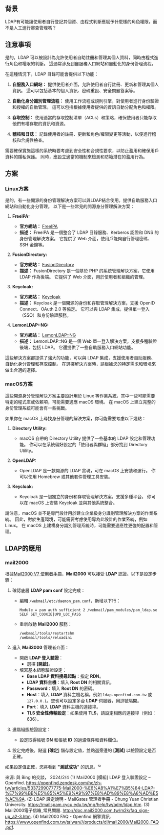 

## 背景

LDAP有可能讓使用者自行登記其個資、由程式判斷應賦予什麼樣的角色權限，而不是人工進行審查管理嗎？

## 注意事項

是的，LDAP 可以被設計為允許使用者自助註冊和管理其個人資料，同時由程式進行角色和權限的判斷。 這通常涉及到自服務入口網站和自動化的身份管理流程。

在這種情況下，LDAP 目錄可能會提供以下功能：

1. **自服務入口網站：** 提供使用者介面，允許使用者自行註冊、更新和管理其個人資訊。 這可以包括基本的個人資訊、密碼重設、安全問題答案等。

2. **自動化身分識別管理流程：** 使用工作流程或規則引擎，對使用者進行身份驗證和授權的自動管理。 這可以包括根據使用者提供的資訊自動分配角色和權限。

3. **存取控制：** 使用適當的存取控制清單（ACLs）和策略，確保使用者只能存取他們有權存取的資訊和資源。

4. **稽核和日誌：** 記錄使用者的註冊、更新和角色/權限變更等活動，以便進行稽核和合規性檢查。

需要確保實施這樣的系統時要考慮到安全性和合規性要求，以防止濫用和確保用戶資料的隱私保護。 同時，應設立適當的機制來檢測和防範潛在的濫用行為。

## 方案

### Linux方案

是的，有一些開源的身份管理解決方案可以與LDAP結合使用，提供自助服務入口網站和自動化身分管理。 以下是一些常見的開源身分管理解決方案：

1. **FreeIPA:**
    - **官方網站：** [FreeIPA](https://www.freeipa.org/)
    - **描述：** FreeIPA 是一個整合了 LDAP 目錄服務、Kerberos 認證和 DNS 的身份管理解決方案。 它提供了 Web 介面，使用戶能夠自行管理密碼、SSH 金鑰等。

2. **FusionDirectory:**
    - **官方網站：** [FusionDirectory](https://www.fusiondirectory.org/)
    - **描述：** FusionDirectory 是一個基於 PHP 的系統管理解決方案，它使用 LDAP 作為後端。 它提供了 Web 介面，用於使用者和組織的管理。

3. **Keycloak:**
    - **官方網站：** [Keycloak](https://www.keycloak.org/)
    - **描述：** Keycloak 是一個開源的身份和存取管理解決方案，支援 OpenID Connect、OAuth 2.0 等協定。 它可以與 LDAP 集成，提供單一登入（SSO）和身份驗證服務。

4. **LemonLDAP::NG:**
    - **官方網站：** [LemonLDAP::NG](https://lemonldap-ng.org/welcome)
    - **描述：** LemonLDAP::NG 是一個 Web 單一登入解決方案，支援多種驗證後端，包括 LDAP。 它還提供了一些自助服務入口網站功能。

這些解決方案都提供了強大的功能，可以與 LDAP 集成，支援使用者自助服務、自動化身分管理和存取控制。 在選擇解決方案時，請根據您的特定需求和環境來做出合適的選擇。

### macOS方案

這些開源身分管理解決方案主要設計用於 Linux 等作業系統，其中一些可能需要特定的程式庫或依賴項，可能需要適應 macOS 環境。 在 macOS 上建立完整的身份管理系統可能會有一些挑戰。

如果你在 macOS 上尋找身分管理的解決方案，你可能需要考慮以下幾點：

1. **Directory Utility:**
    - macOS 自帶的 Directory Utility 提供了一些基本的 LDAP 設定和管理功能。 你可以在系統偏好設定的「使用者與群組」部分找到 Directory Utility。

2. **OpenLDAP:**
    - OpenLDAP 是一款開源的 LDAP 實現，可在 macOS 上安裝和運行。 你可以使用 Homebrew 或其他套件管理工具安裝。

3. **Keycloak:**
    - Keycloak 是一個獨立的身份和存取管理解決方案，支援多種平台。 你可以在 macOS 上安裝 Keycloak 並與其他系統整合。

請注意，macOS 並不是專門設計用於建立企業級身分識別管理解決方案的作業系統。 因此，對於生產環境，可能需要考慮使用專為此設計的作業系統，例如 Linux。 在 macOS 上建構身分識別管理系統時，可能需要適應性更強的配置和管理。

## LDAP的應用

### mail2000

根據[Mail2000 V7 使用者手冊](http://manual.openfind.com.tw/m2kv7/sp1/tw/index.html)，**Mail2000** 可以接受 **LDAP** 認證。以下是設定步驟：

1. 確認底層 **LDAP pam conf** 設定完成：
    - 編輯 `/webmail/etc/daemon_pam.conf`，新增以下行：
        ```
        Module = pam auth sufficient 2 /webmail/pam_modules/pam_ldap.so SELF SET_COOKIE|UPD_LOC_PASS
        ```
    - 重新啟動 **Mail2000** 服務：
        ```
        /webmail/tools/restartshm
        /webmail/tools/reloadini
        ```

2. 進入 **Mail2000** 管理者介面：
    - 開啟 **LDAP 登入驗證**：
        - 選擇 **[開啟]**。
    - 填寫基本組態驗證設定：
        - **Base LDAP 資料搜尋起點**：指定 **RDN**。
        - **LDAP 資料主機**：填入 **Root DN** 的相關資訊。
        - **Password**：填入 **Root DN** 的密碼。
        - **Host**：填入 **LDAP** 資料主機名稱，例如 `ldap.openfind.com.tw` 或 `127.0.0.1`。您也可以設定多台 **LDAP** 伺服器，用逗號隔開。
        - **Port**：填入 **LDAP** 資料主機的連接埠。
        - **TLS 安全性傳輸設定**：如果使用 **TLS**，請設定相應的連接埠（例如：636）。

3. 進階組態驗證設定：
    - 設定取得帳號 **DN** 和帳號 **ID** 的過濾條件和資料欄位。

4. 設定完成後，點選 **[確定]** 儲存設定值，並點選旁邊的 **[測試]** 以驗證設定是否正確。

如果設定值正確，您將看到 **"測試成功"** 的訊息。¹²

來源: 與 Bing 的交談， 2024/2/4
(1) Mail2000 [模組] LDAP 登入驗證設定 – Openfind. https://openfind.zendesk.com/hc/zh-tw/articles/5337299077775-Mail2000-%E6%A8%A1%E7%B5%84-LDAP-%E7%99%BB%E5%85%A5%E9%A9%97%E8%AD%89%E8%A8%AD%E5%AE%9A.
(2) LDAP 設定說明 - MailGates 管理者手冊 - Chung Yuan Christian University. https://mailspam.cycu.edu.tw/mg/help/tw/adm/ldap.htm.
(3) Mail2000電子信箱_常見問題. http://doc.mail2000.com.tw/m2k/faq_sign-up_a2-3.htm.
(4) Mail2000 FAQ - Openfind 網擎資訊. https://www.openfind.com.tw/taiwan///products/dl/mail2000/Mail2000_FAQ.pdf.

